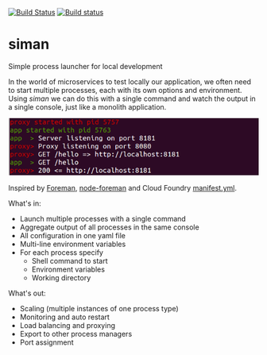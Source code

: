 [![Build Status](https://travis-ci.org/dotchev/siman.svg?branch=master)](https://travis-ci.org/dotchev/siman)
[![Build status](https://ci.appveyor.com/api/projects/status/19c5t4yimpg6jvds/branch/master?svg=true)](https://ci.appveyor.com/project/dotchev/siman/branch/master)

siman
=====

Simple process launcher for local development

In the world of microservices to test locally our application, we often need to
start multiple processes, each with its own options and environment.
Using _siman_ we can do this with a single command and watch the output in a
single console, just like a monolith application.

![Screen](siman-screen.png)

Inspired by [Foreman](http://blog.daviddollar.org/2011/05/06/introducing-foreman.html), [node-foreman](https://github.com/strongloop/node-foreman) and
Cloud Foundry [manifest.yml](https://docs.cloudfoundry.org/devguide/deploy-apps/manifest.html).

What's in:
* Launch multiple processes with a single command
* Aggregate output of all processes in the same console
* All configuration in one yaml file
* Multi-line environment variables
* For each process specify
  * Shell command to start
  * Environment variables
  * Working directory

What's out:
* Scaling (multiple instances of one process type)
* Monitoring and auto restart
* Load balancing and proxying
* Export to other process managers
* Port assignment
